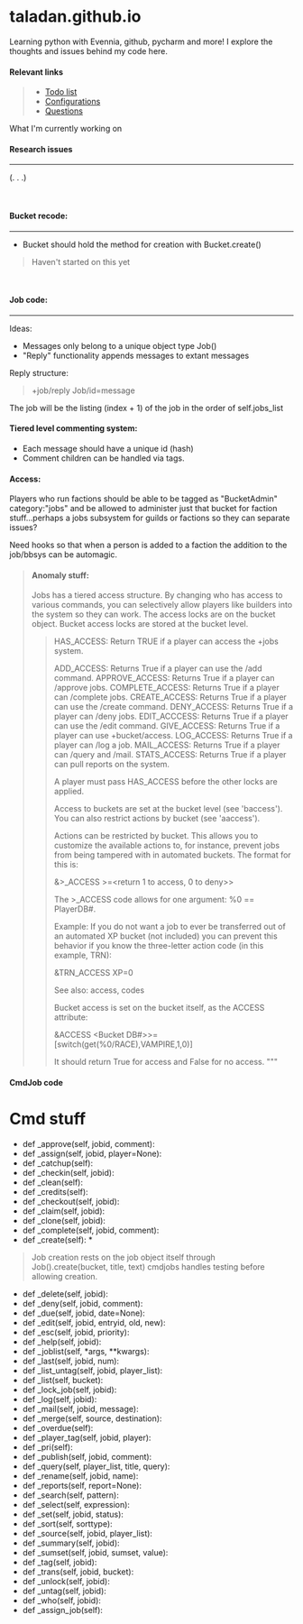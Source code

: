 # taladan.github.io

Learning python with Evennia, github, pycharm and more!  I explore the thoughts and issues behind my code here.

#### Relevant links
> * [Todo list](todo.md)
> * [Configurations](configs.md)
> * [Questions](questions.md)

What I'm currently working on

#### Research issues
---
(. . .)

<br>

#### Bucket recode:
---
* Bucket should hold the method for creation with Bucket.create()

> Haven't started on this yet

<br>

#### Job code:
---

Ideas:
* Messages only belong to a unique object type Job()
* "Reply" functionality appends messages to extant messages

 Reply structure:
>+job/reply Job/id=message

The job will be the listing (index + 1) of the job in the order of self.jobs_list

#### Tiered level commenting system:
* Each message should have a unique id (hash)
* Comment children can be handled via tags.

#### Access:
Players who run factions should be able to be tagged as "BucketAdmin" category:"jobs"
and be allowed to administer just that bucket for faction stuff...perhaps a jobs
subsystem for guilds or factions so they can separate issues?

Need hooks so that when a person is added to a faction the addition to the job/bbsys
can be automagic.

> #### Anomaly stuff:
> Jobs has a tiered access structure. By changing who has access to
> various commands, you can selectively allow players like builders into the
> system so they can work. The access locks are on the bucket object.
> Bucket access locks are stored at the bucket level.
>
>> HAS_ACCESS: Return TRUE if a player can access the +jobs system.
>>
>> ADD_ACCESS:      Returns True if a player can use the /add command.
>> APPROVE_ACCESS:  Returns True if a player can /approve jobs.
>> COMPLETE_ACCESS: Returns True if a player can /complete jobs.
>> CREATE_ACCESS:   Returns True if a player can use the /create command.
>> DENY_ACCESS:     Returns True if a player can /deny jobs.
>> EDIT_ACCCESS:    Returns True if a player can use the /edit command.
>> GIVE_ACCESS:     Returns True if a player can use +bucket/access.
>> LOG_ACCESS:      Returns True if a player can /log a job.
>> MAIL_ACCESS:     Returns True if a player can /query and /mail.
>> STATS_ACCESS:    Returns True if a player can pull reports on the system.
>>
>> A player must pass HAS_ACCESS before the other locks are applied.
>>
>> Access to buckets are set at the bucket level (see 'baccess').
>> You can also restrict actions by bucket (see 'aaccess').
>>
>> Actions can be restricted by bucket. This allows you to customize the
>> available actions to, for instance, prevent jobs from being tampered
>> with in automated buckets. The format for this is:
>>
>> &<action code>>_ACCESS <bucket>>=<return 1 to access, 0 to deny>>
>>
>> The <action>>_ACCESS code allows for one argument: %0 == PlayerDB#.
>>
>> Example: If you do not want a job to ever be transferred out
>> of an automated XP bucket (not included) you can prevent
>> this behavior if you know the three-letter action code (in this
>> example, TRN):
>>
>> &TRN_ACCESS XP=0
>>
>> See also: access, codes
>>
>> Bucket access is set on the bucket itself, as the ACCESS attribute:
>>
>> &ACCESS <Bucket DB#>>=[switch(get(%0/RACE),VAMPIRE,1,0)]
>>
>> It should return True for access and False for no access.
"""

#### CmdJob code

# Cmd stuff
* def _approve(self, jobid, comment):
* def _assign(self, jobid, player=None):
* def _catchup(self):
* def _checkin(self, jobid):
* def _clean(self):
* def _credits(self):
* def _checkout(self, jobid):
* def _claim(self, jobid):
* def _clone(self, jobid):
* def _complete(self, jobid, comment):
* def _create(self): \*
> Job creation rests on the job object itself through Job().create(bucket, title, text) cmdjobs handles testing before allowing creation.
* def _delete(self, jobid):
* def _deny(self, jobid, comment):
* def _due(self, jobid, date=None):
* def _edit(self, jobid, entryid, old, new):
* def _esc(self, jobid, priority):
* def _help(self, jobid):
* def _joblist(self, *args, **kwargs):
* def _last(self, jobid, num):
* def _list_untag(self, jobid, player_list):
* def _list(self, bucket):
* def _lock_job(self, jobid):
* def _log(self, jobid):
* def _mail(self, jobid, message):
* def _merge(self, source, destination):
* def _overdue(self):
* def _player_tag(self, jobid, player):
* def _pri(self):
* def _publish(self, jobid, comment):
* def _query(self, player_list, title, query):
* def _rename(self, jobid, name):
* def _reports(self, report=None):
* def _search(self, pattern):
* def _select(self, expression):
* def _set(self, jobid, status):
* def _sort(self, sorttype):
* def _source(self, jobid, player_list):
* def _summary(self, jobid):
* def _sumset(self, jobid, sumset, value):
* def _tag(self, jobid):
* def _trans(self, jobid, bucket):
* def _unlock(self, jobid):
* def _untag(self, jobid):
* def _who(self, jobid):
* def _assign_job(self):
